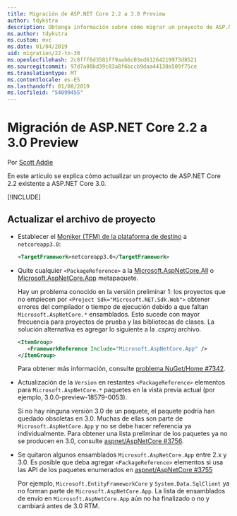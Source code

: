 ```yaml
---
title: Migración de ASP.NET Core 2.2 a 3.0 Preview
author: tdykstra
description: Obtenga información sobre cómo migrar un proyecto de ASP.NET Core 2.2 a ASP.NET Core 3.0.
ms.author: tdykstra
ms.custom: mvc
ms.date: 01/04/2019
uid: migration/22-to-30
ms.openlocfilehash: 2c8fff6d3581ff9aab6c03ed61264219973d8521
ms.sourcegitcommit: 97d7a00bd39c83a8f6bccb9daa44130a509f75ce
ms.translationtype: MT
ms.contentlocale: es-ES
ms.lasthandoff: 01/08/2019
ms.locfileid: "54099455"
---
```

# <a name="migrate-from-aspnet-core-22-to-30-preview"></a>Migración de ASP.NET Core 2.2 a 3.0 Preview

Por [Scott Addie](https://github.com/scottaddie)

En este artículo se explica cómo actualizar un proyecto de ASP.NET Core 2.2 existente a ASP.NET Core 3.0.

[!INCLUDE[](~/includes/net-core-prereqs-all-3.0.md)]

## <a name="update-the-project-file"></a>Actualizar el archivo de proyecto

* Establecer el [Moniker (TFM) de la plataforma de destino](/dotnet/standard/frameworks#referring-to-frameworks) a `netcoreapp3.0`:

  ```xml
  <TargetFramework>netcoreapp3.0</TargetFramework>
  ```

* Quite cualquier `<PackageReference>` a la [Microsoft.AspNetCore.All](xref:fundamentals/metapackage) o [Microsoft.AspNetCore.App](xref:fundamentals/metapackage-app) metapaquete.

  Hay un problema conocido en la versión preliminar 1: los proyectos que no empiecen por `<Project Sdk="Microsoft.NET.Sdk.Web">` obtener errores del compilador o tiempo de ejecución debido a que faltan `Microsoft.AspNetCore.*` ensamblados. Esto sucede con mayor frecuencia para proyectos de prueba y las bibliotecas de clases. La solución alternativa es agregar lo siguiente a la *.csproj* archivo.

  ```xml
  <ItemGroup>
     <FrameworkReference Include="Microsoft.AspNetCore.App" />
  </ItemGroup>
  ```

  Para obtener más información, consulte [problema NuGet/Home #7342](https://github.com/NuGet/Home/issues/7342).

* Actualización de la `Version` en restantes `<PackageReference>` elementos para `Microsoft.AspNetCore.*` paquetes en la vista previa actual (por ejemplo, 3.0.0-preview-18579-0053).

  Si no hay ninguna versión 3.0 de un paquete, el paquete podría han quedado obsoletas en 3.0. Muchas de ellas son parte de `Microsoft.AspNetCore.App` y no se debe hacer referencia ya individualmente. Para obtener una lista preliminar de los paquetes ya no se producen en 3.0, consulte [aspnet/AspNetCore #3756](https://github.com/aspnet/AspNetCore/issues/3756).

* Se quitaron algunos ensamblados `Microsoft.AspNetCore.App` entre 2.x y 3.0. Es posible que deba agregar `<PackageReference>` elementos si usa las API de los paquetes enumerados en [aspnet/AspNetCore #3755](https://github.com/aspnet/AspNetCore/issues/3755)

  Por ejemplo, `Microsoft.EntityFrameworkCore` y `System.Data.SqlClient` ya no forman parte de `Microsoft.AspNetCore.App`. La lista de ensamblados de envío en `Microsoft.AspNetCore.App` aún no ha finalizado o no y cambiará antes de 3.0 RTM.
